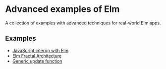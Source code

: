 # Advanced examples of Elm

A collection of examples with advanced techniques for real-world Elm apps.

## Examples

- [JavaScript interop with Elm](examples/ports)
- [Elm Fractal Architecture](examples/fractal-architecture)
- [Generic update function](examples/generic-update)
